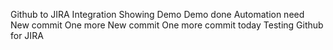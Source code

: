Github to JIRA Integration
Showing Demo
Demo done
Automation need
New commit
One more New commit
One more commit today
Testing Github for JIRA
